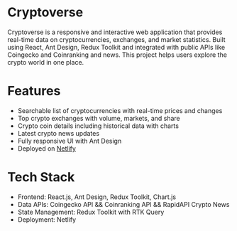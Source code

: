 # Cryptoverse 

Cryptoverse is a responsive and interactive web application that provides real-time data on cryptocurrencies, exchanges, and market statistics. Built using React, Ant Design, Redux Toolkit and integrated with public APIs like Coingecko and Coinranking and news. This project helps users explore the crypto world in one place.

# Features

-  Searchable list of cryptocurrencies with real-time prices and changes
-  Top crypto exchanges with volume, markets, and share
-  Crypto coin details including historical data with charts
-  Latest crypto news updates
-  Fully responsive UI with Ant Design
-  Deployed on [Netlify](https://cryptoverse-build.netlify.app/)

# Tech Stack

- Frontend: React.js, Ant Design, Redux Toolkit, Chart.js
- Data APIs: Coingecko API && Coinranking API && RapidAPI Crypto News
- State Management: Redux Toolkit with RTK Query
- Deployment: Netlify
